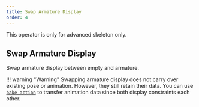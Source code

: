 ```yaml
---
title: Swap Armature Display
order: 4
---
```


This operator is only for advanced skeleton only.

## Swap Armature Display
Swap armature display between empty and armature.

!!! warning "Warning"
    Swapping armature display does not carry over existing pose or animation. However, they still retain their data. You can use [`bake action`](https://docs.blender.org/manual/en/latest/editors/nla/editing/strip.html#bpy-ops-nla-bake) to transfer animation data since both display constraints each other.